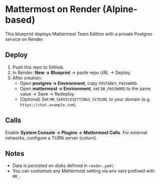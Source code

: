 # Mattermost on Render (Alpine-based)

This blueprint deploys Mattermost Team Edition with a private Postgres service on Render.

## Deploy
1. Push this repo to GitHub.
2. In Render: **New → Blueprint** → paste repo URL → Deploy.
3. After creation:
   - Open **postgres → Environment**, copy `POSTGRES_PASSWORD`.
   - Open **mattermost → Environment**, set `DB_PASSWORD` to the same value → Save → Redeploy.
   - (Optional) Set `MM_SERVICESETTINGS_SITEURL` to your domain (e.g. `https://chat.example.com`).

## Calls
Enable **System Console → Plugins → Mattermost Calls**. For external networks, configure a TURN server (coturn).

## Notes
- Data is persisted on disks defined in `render.yaml`.
- You can customize any Mattermost setting via env vars prefixed with `MM_`.
